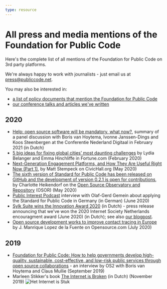 ```yaml
---
type: resource
---
```



# All press and media mentions of the Foundation for Public Code

Here's the complete list of all mentions of the Foundation for Public Code on 3rd party platforms.

We're always happy to work with journalists  - just email us at <press@publiccode.net>.

You may also be interested in:

- [a list of policy documents that mention the Foundation for Public Code](https://about.publiccode.net/activities/value-and-impact/policy-documents.html)
- [our conference talks and articles we've written](https://projects.publiccode.net/talks-and-articles.html)

## 2020

- [Help: open source software will be mandatory, what now?](https://opensource.pleio.nl/news/view/7155b323-98f4-4ca0-9777-7a53ffbf2d16/help-open-source-software-wordt-verplicht-wat-nu), summary of a panel discussion with Boris van Hoytema, Ivonne Janssen-Dings and Koos Steenbergen at the Conferentie Nederland Digitaal in February 2021 (in Dutch)
- [5 big ideas for fixing global cities’ most daunting challenges](https://fortune.com/2020/02/17/cities-challenges-solutions-housing-buses-climate-loneliness/) by Lydia Belanger and Emma Hinchliffe in Fortune.com (February 2020)
- [Next-Generation Engagement Platforms, and How They Are Useful Right Now (Part 1)](https://civichall.org/civicist/next-generation-engagement-platforms-and-how-are-they-useful-right-now-part-1/), by Matt Stempeck on CivicHall.org (May 2020)
- [The sixth version of Standard for Public Code has been released on GitHub and the development of version 0.2.1 is open for contributions](https://joinup.ec.europa.eu/collection/open-source-observatory-osor/news/new-release-standard-public-code), by Charlotte Heikendorf on the [Open Source Observatory and Repository](https://joinup.ec.europa.eu/collection/open-source-observatory-osor) (OSOR) (May 2020)
- [Public Interest Podcast](https://public-interest-podcast.podigee.io/2-episode-2) interview with Olaf-Gerd Gemein about applying the Standard for Public Code in Germany (in German) (June 2020)
- [Sylk Suite wins the Innovation Award 2020](https://awards.isoc.nl/innovatie/2020/) (in Dutch) - press release announcing that we've won the 2020 Internet Society Netherlands encouragment award (June 2020) (in Dutch); see also [our blogpost](https://blog.publiccode.net/news/2020/06/17/isoc-encouragement-award-consider-us-encouraged.html).
- [Open source development works to improve contact tracing in Europe](https://opensource.com/article/20/7/open-source-contact-tracing) by  J. Manrique Lopez de la Fuente on Opensource.com (July 2020)

## 2019

- [Foundation for Public Code: How to help governments develop high-quality, sustainable, cost-effective, and low-risk public services through open source collaborations](https://os2.eu/blog/foundation-public-code-how-help-governments-develop-high-quality-sustainable-cost-effective-and) - an interview by OS2 with Boris van Hoytema and Claus Mullie (September 2019)
- Marleen Stikker's book [The Internet is Broken](https://www.singeluitgeverijen.nl/de-geus/boek/het-internet-is-stuk/) (in Dutch) (November 2019)
![Het Internet is Stuk](/Het-internet-is-stuk.jpeg)

